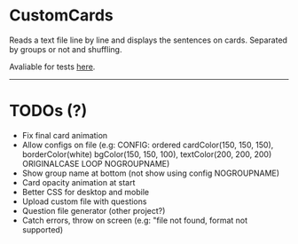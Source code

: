 # CustomCards

Reads a text file line by line and displays the sentences on cards. Separated by groups or not and shuffling.

Avaliable for tests [here](https://rezendecomz.github.io/customCards/).

---
# TODOs (?)

- Fix final card animation
- Allow configs on file (e.g: CONFIG: ordered cardColor(150, 150, 150), borderColor(white) bgColor(150, 150, 100), textColor(200, 200, 200) ORIGINALCASE LOOP NOGROUPNAME)
- Show group name at bottom (not show using config NOGROUPNAME)
- Card opacity animation at start
- Better CSS for desktop and mobile
- Upload custom file with questions
- Question file generator (other project?)
- Catch errors, throw on screen (e.g: "file not found, format not supported)